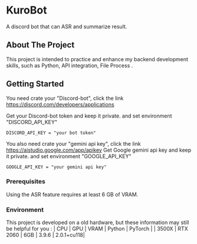 # KuroBot

A discord bot that can ASR and summarize result.

## About The Project

This project is intended to practice and enhance my backend development skills, such as Python, API integration, File Process .  

## Getting Started

You need crate your "Discord-bot", click the link
https://discord.com/developers/applications

Get your Discord-bot token and keep it private.
and set environment "DISCORD_API_KEY"
```
DISCORD_API_KEY = "your bot token"
```

You also need crate your "gemini api key", click the link
https://aistudio.google.com/app/apikey
Get Google gemini api key and keep it private.
and set environment "GOOGLE_API_KEY"
```
GOOGLE_API_KEY = "your gemini api key"
```

### Prerequisites
Using the ASR feature requires at least 6 GB of VRAM.

### Environment
This project is developed on a old hardware, but these information may still be helpful for you :
| CPU | GPU | VRAM | Python | PyTorch |
| 3500X | RTX 2060 | 6GB | 3.9.6 | 2.0.1+cu118|
